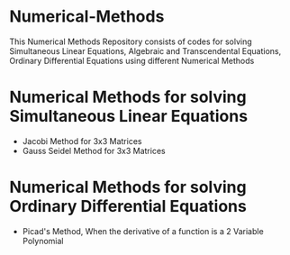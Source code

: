 # Numerical-Methods
This Numerical Methods Repository consists of codes for solving Simultaneous Linear Equations, Algebraic and Transcendental Equations, Ordinary Differential Equations using different Numerical Methods
<br>
# Numerical Methods for solving Simultaneous Linear Equations
- Jacobi Method for 3x3 Matrices
- Gauss Seidel Method for 3x3 Matrices
# Numerical Methods for solving Ordinary Differential Equations
- Picad's Method, When the derivative of a function is a 2 Variable Polynomial
